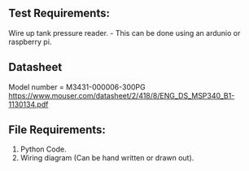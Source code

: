 ## Test Requirements:
Wire up tank pressure reader. 
    - This can be done using an ardunio or raspberry pi.  
    
## Datasheet
Model number = M3431-000006-300PG 
https://www.mouser.com/datasheet/2/418/8/ENG_DS_MSP340_B1-1130134.pdf

## File Requirements:
1. Python Code.  
2. Wiring diagram (Can be hand written or drawn out).

